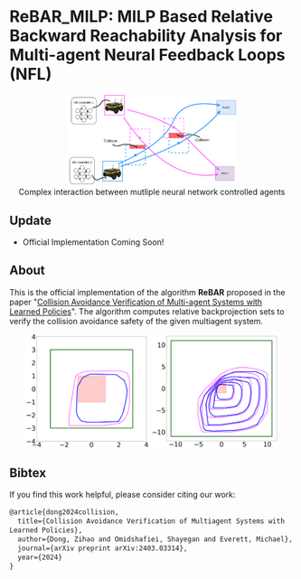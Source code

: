 # ReBAR_MILP: MILP Based Relative Backward Reachability Analysis for Multi-agent Neural Feedback Loops (NFL)


<p align="center">
    <img src="images/cartoon.png" alt="cartoon" width="60%" height="60%"> </br>
    <span>Complex interaction between mutliple neural network controlled agents</span>
</p>

## Update

* Official Implementation Coming Soon!

## About

This is the official implementation of the algorithm **ReBAR** proposed in the paper "[Collision Avoidance Verification of Multi-agent Systems with Learned Policies](https://arxiv.org/abs/2403.03314)".
The algorithm computes relative backprojection sets to verify the collision avoidance safety of the given multiagent system.


<p align="center">
    <img src="images/two_agent.png" alt="two_agent" width="44%" height="44%" float="left">
    <img src="images/5steps.png" alt="two_agent" width="45%" height="45%" float="left">
</P>

## Bibtex

If you find this work helpful, please consider citing our work:

```
@article{dong2024collision,
  title={Collision Avoidance Verification of Multiagent Systems with Learned Policies},
  author={Dong, Zihao and Omidshafiei, Shayegan and Everett, Michael},
  journal={arXiv preprint arXiv:2403.03314},
  year={2024}
}
```